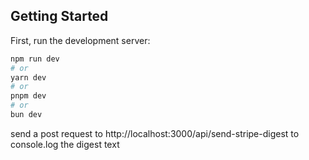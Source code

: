 ## Getting Started

First, run the development server:

```bash
npm run dev
# or
yarn dev
# or
pnpm dev
# or
bun dev
```

send a post request to http://localhost:3000/api/send-stripe-digest to console.log the digest text
